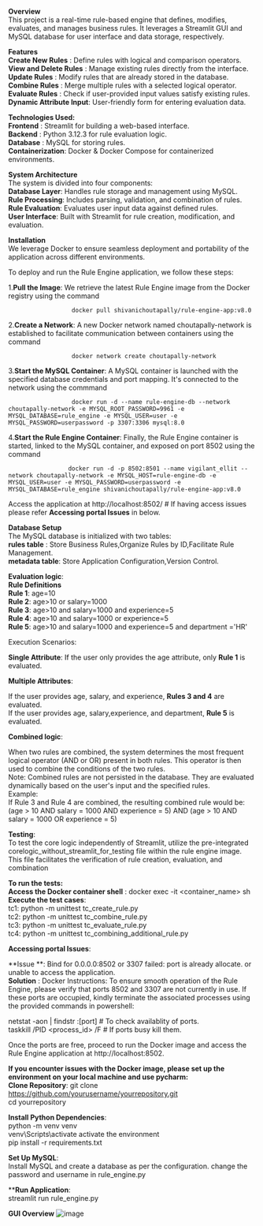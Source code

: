 **Overview**  
This project is a real-time rule-based engine that defines, modifies, evaluates, and manages business rules. It leverages a Streamlit GUI and MySQL database for user interface and data storage, respectively.  

**Features**  
**Create New Rules**       : Define rules with logical and comparison operators.  
**View and Delete Rules**  : Manage existing rules directly from the interface.  
**Update Rules**           : Modify rules that are already stored in the database.  
**Combine Rules**          : Merge multiple rules with a selected logical operator.  
**Evaluate Rules**         : Check if user-provided input values satisfy existing rules.  
**Dynamic Attribute Input**: User-friendly form for entering evaluation data.  

**Technologies Used:**  
**Frontend**        : Streamlit for building a web-based interface.  
**Backend**         : Python 3.12.3 for rule evaluation logic.  
**Database**        : MySQL for storing rules.  
**Containerization**: Docker & Docker Compose for containerized environments.

**System Architecture**  
The system is divided into four components:  
**Database Layer**: Handles rule storage and management using MySQL.    
**Rule Processing**: Includes parsing, validation, and combination of rules.    
**Rule Evaluation**: Evaluates user input data against defined rules.    
**User Interface**: Built with Streamlit for rule creation, modification, and evaluation.  

**Installation**    
We leverage Docker to ensure seamless deployment and portability of the application across different environments. 

To deploy and run the Rule Engine application, we follow these steps:  

1.**Pull the Image**: We retrieve the latest Rule Engine image from the Docker registry using the command

                      docker pull shivanichoutapally/rule-engine-app:v8.0  
                      
2.**Create a Network**: A new Docker network named choutapally-network is established to facilitate communication between containers using the command 

                      docker network create choutapally-network 
                      
3.**Start the MySQL Container**: A MySQL container is launched with the specified database credentials and port mapping. It's connected to the network using the commmand

                      docker run -d --name rule-engine-db --network choutapally-network -e MYSQL_ROOT_PASSWORD=9961 -e MYSQL_DATABASE=rule_engine -e MYSQL_USER=user -e MYSQL_PASSWORD=userpassword -p 3307:3306 mysql:8.0  
                                  
4.**Start the Rule Engine Container**: Finally, the Rule Engine container is started, linked to the MySQL container, and exposed on port 8502 using the command

                     docker run -d -p 8502:8501 --name vigilant_ellit --network choutapally-network -e MYSQL_HOST=rule-engine-db -e MYSQL_USER=user -e MYSQL_PASSWORD=userpassword -e MYSQL_DATABASE=rule_engine shivanichoutapally/rule-engine-app:v8.0 
                                 
Access the application at  http://localhost:8502/   # If having access issues please refer **Accessing portal Issues** in below.

**Database Setup**  
The MySQL database is initialized with two tables:    
**rules table**   : Store Business Rules,Organize Rules by ID,Facilitate Rule Management.  
**metadata table**: Store Application Configuration,Version Control.  

**Evaluation logic**:  
 **Rule Definitions**  
 **Rule 1**: age=10     
 **Rule 2**: age>10 or salary=1000     
 **Rule 3**: age>10 and salary=1000 and experience=5     
 **Rule 4**: age>10 and salary=1000 or experience=5       
 **Rule 5**: age>10 and salary=1000 and experience=5 and department ='HR'   

Execution Scenarios:  

**Single Attribute**: If the user only provides the age attribute, only **Rule 1** is evaluated.   

**Multiple Attributes**: 

If the user provides age, salary, and experience, **Rules 3 and 4** are evaluated.   
If the user provides age, salary,experience, and department, **Rule 5** is evaluated.   

**Combined logic**:  

 When two rules are combined, the system determines the most frequent logical operator (AND or OR) present in both rules. This operator is then used to combine the conditions of the two rules.     
 Note: Combined rules are not persisted in the database. They are evaluated dynamically based on the user's input and the specified rules.     
 Example:   
 If Rule 3 and Rule 4 are combined, the resulting combined rule would be:    
 (age > 10 AND salary = 1000 AND experience = 5) AND (age > 10 AND salary = 1000 OR experience = 5)    
   
**Testing**:    
To test the core logic independently of Streamlit, utilize the pre-integrated corelogic_without_streamlit_for_testing file within the rule engine image. This file facilitates the verification of rule creation, evaluation, and combination          

 **To run the tests:**    
 **Access the Docker container shell** : docker exec -it <container_name> sh      
 **Execute the test cases**:   
                             tc1: python -m unittest tc_create_rule.py  
                             tc2: python -m unittest tc_combine_rule.py  
                             tc3: python -m unittest tc_evaluate_rule.py  
                             tc4: python -m unittest tc_combining_additional_rule.py  

**Accessing portal Issues**: 

**Issue **: Bind for 0.0.0.0:8502 or 3307 failed: port is already allocate.  or unable to access the application.   
**Solution** : Docker Instructions: To ensure smooth operation of the Rule Engine, please verify that ports 8502 and 3307 are not currently in use. If these ports are occupied, kindly terminate the associated processes using the provided commands in powershell:  

netstat -aon | findstr :[port]  # To check availablity of ports.  
taskkill /PID <process_id> /F   # If ports busy kill them.  

Once the ports are free, proceed to run the Docker image and access the Rule Engine application at http://localhost:8502.  

  
**If you encounter issues with the Docker image, please set up the environment on your local machine and use pycharm:**  
**Clone Repository**: git clone https://github.com/yourusername/yourrepository.git  
                      cd yourrepository  

**Install Python Dependencies**:   
python -m venv venv  
venv\Scripts\activate activate the environment   
pip install -r requirements.txt  

**Set Up MySQL**:   
Install MySQL and create a database as per the configuration. change the password and username in rule_engine.py  

****Run Application**:  
streamlit run rule_engine.py  

**GUI Overview** 
![image](https://github.com/user-attachments/assets/aae1894a-492c-4e64-b199-9f9e526703a4)


